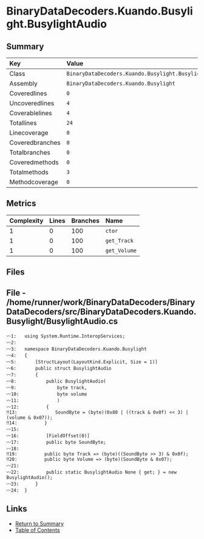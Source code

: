 ﻿# BinaryDataDecoders.Kuando.Busylight.BusylightAudio

## Summary

| Key             | Value                                                |
| :-------------- | :--------------------------------------------------- |
| Class           | `BinaryDataDecoders.Kuando.Busylight.BusylightAudio` |
| Assembly        | `BinaryDataDecoders.Kuando.Busylight`                |
| Coveredlines    | `0`                                                  |
| Uncoveredlines  | `4`                                                  |
| Coverablelines  | `4`                                                  |
| Totallines      | `24`                                                 |
| Linecoverage    | `0`                                                  |
| Coveredbranches | `0`                                                  |
| Totalbranches   | `0`                                                  |
| Coveredmethods  | `0`                                                  |
| Totalmethods    | `3`                                                  |
| Methodcoverage  | `0`                                                  |

## Metrics

| Complexity | Lines | Branches | Name         |
| :--------- | :---- | :------- | :----------- |
| 1          | 0     | 100      | `ctor`       |
| 1          | 0     | 100      | `get_Track`  |
| 1          | 0     | 100      | `get_Volume` |

## Files

## File - /home/runner/work/BinaryDataDecoders/BinaryDataDecoders/src/BinaryDataDecoders.Kuando.Busylight/BusylightAudio.cs

```CSharp
〰1:   using System.Runtime.InteropServices;
〰2:   
〰3:   namespace BinaryDataDecoders.Kuando.Busylight
〰4:   {
〰5:       [StructLayout(LayoutKind.Explicit, Size = 1)]
〰6:       public struct BusylightAudio
〰7:       {
〰8:           public BusylightAudio(
〰9:               byte track,
〰10:              byte volume
〰11:              )
〰12:          {
‼13:              SoundByte = (byte)(0x80 | ((track & 0x0f) << 3) | (volume & 0x07));
‼14:          }
〰15:  
〰16:          [FieldOffset(0)]
〰17:          public byte SoundByte;
〰18:  
‼19:          public byte Track => (byte)((SoundByte >> 3) & 0x0f);
‼20:          public byte Volume => (byte)(SoundByte & 0x07);
〰21:  
〰22:          public static BusylightAudio None { get; } = new BusylightAudio();
〰23:      }
〰24:  }
```

## Links

* [Return to Summary](Summary.md)
* [Table of Contents](../TOC.md)

